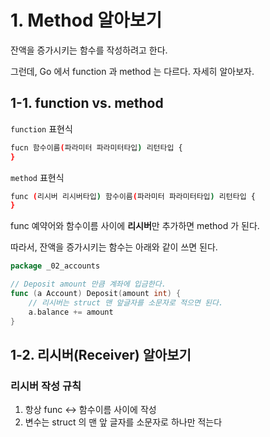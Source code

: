 # 1. Method 알아보기

잔액을 증가시키는 함수를 작성하려고 한다.

그런데, Go 에서 function 과 method 는 다르다. 자세히 알아보자.

## 1-1. function vs. method

`function` 표현식

```bash
fucn 함수이름(파라미터 파라미터타입) 리턴타입 {
}
```

`method` 표현식

```bash
func (리시버 리시버타입) 함수이름(파라미터 파라미터타입) 리턴타입 {
}
```

func 예약어와 함수이름 사이에 **리시버**만 추가하면 method 가 된다.

따라서, 잔액을 증가시키는 함수는 아래와 같이 쓰면 된다.

```go
package _02_accounts

// Deposit amount 만큼 계좌에 입금한다.
func (a Account) Deposit(amount int) {
	// 리시버는 struct 맨 앞글자를 소문자로 적으면 된다.
	a.balance += amount
}
```

## 1-2. 리시버(Receiver) 알아보기

### 리시버 작성 규칙

1. 항상 func <-> 함수이름 사이에 작성
2. 변수는 struct 의 맨 앞 글자를 소문자로 하나만 적는다

